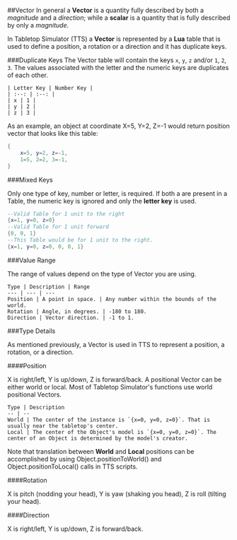 ##Vector
In general a **Vector** is a quantity fully described by both a *magnitude* and a *direction*; while a **scalar** is a quantity that is fully described by only a *magnitude*.

In Tabletop Simulator (TTS) a **Vector** is represented by a **Lua** table that is used to define a position, a rotation or a direction and it has duplicate keys.


###Duplicate Keys
The Vector table will contain the keys `x`, `y`, `z` and/or `1`, `2`, `3`. The values associated with the letter and the numeric keys are duplicates of each other.

    | Letter Key | Number Key |
    | :--: | :--: |
    | x | 1 |
    | y | 2 |
    | z | 3 |


As an example, an object at coordinate X=5, Y=2, Z=-1 would return position vector that looks like this table:
``` Lua
{
    x=5, y=2, z=-1,
    1=5, 2=2, 3=-1,
}
```

###Mixed Keys

Only one type of key, number or letter, is required. If both a are present in a Table, the numeric key is ignored and only the **letter key** is used.

``` Lua
--Valid Table for 1 unit to the right
{x=1, y=0, z=0}
--Valid Table for 1 unit forward
{0, 0, 1}
--This Table would be for 1 unit to the right.
{x=1, y=0, z=0, 0, 0, 1}
```

###Value Range

The range of values depend on the type of Vector you are using.

    Type | Description | Range
    --- | --- | ---
    Position | A point in space. | Any number within the bounds of the world.
    Rotation | Angle, in degrees. | -180 to 180.
    Direction | Vector direction. | -1 to 1.

###Type Details

As mentioned previously, a Vector is used in TTS to represent a position, a rotation, or a direction.

####Position

X is right/left, Y is up/down, Z is forward/back. A positional Vector can be either world or local. Most of Tabletop Simulator's functions use world positional Vectors.

    Type | Description
    -- | --
    World | The center of the instance is `{x=0, y=0, z=0}`. That is usually near the tabletop's center.
    Local | The center of the Object's model is `{x=0, y=0, z=0}`. The center of an Object is determined by the model's creator.

Note that translation between **World** and **Local** positions can be accomplished by using Object.positionToWorld() and Object.positionToLocal() calls in TTS scripts.

####Rotation

X is pitch (nodding your head), Y is yaw (shaking you head), Z is roll (tilting your head).

####Direction

X is right/left, Y is up/down, Z is forward/back.
